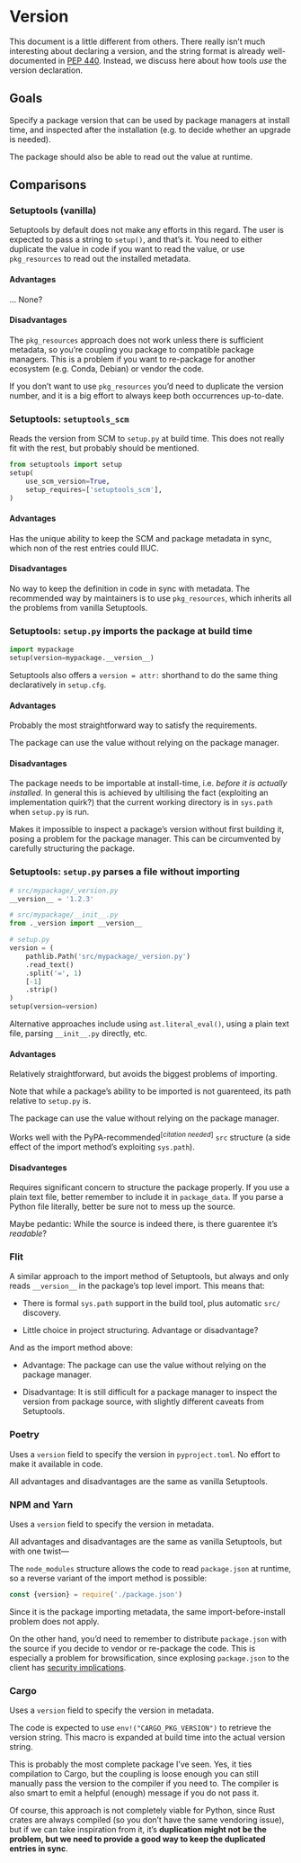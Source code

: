 # Version

This document is a little different from others. There really isn’t much interesting about declaring a version, and the string format is already well-documented in [PEP 440](https://www.python.org/dev/peps/pep-0440/). Instead, we discuss here about how tools *use* the version declaration.

## Goals

Specify a package version that can be used by package managers at install time, and inspected after the installation (e.g. to decide whether an upgrade is needed).

 The package should also be able to read out the value at runtime.

## Comparisons

### Setuptools (vanilla)

Setuptools by default does not make any efforts in this regard. The user is expected to pass a string to `setup()`, and that’s it. You need to either duplicate the value in code if you want to read the value, or use `pkg_resources` to read out the installed metadata.

#### Advantages

… None?

#### Disadvantages

The `pkg_resources` approach does not work unless there is sufficient metadata, so you’re coupling you package to compatible package managers. This is a problem if you want to re-package for another ecosystem (e.g. Conda, Debian) or vendor the code.

If you don’t want to use `pkg_resources` you’d need to duplicate the version number, and it is a big effort to always keep both occurrences up-to-date.

### Setuptools: `setuptools_scm`

Reads the version from SCM to `setup.py` at build time. This does not really fit with the rest, but probably should be mentioned.

```python
from setuptools import setup
setup(
    use_scm_version=True,
    setup_requires=['setuptools_scm'],
)
```

#### Advantages

Has the unique ability to keep the SCM and package metadata in sync, which non of the rest entries could IIUC.

#### Disadvantages

No way to keep the definition in code in sync with metadata. The recommended way by maintainers is to use `pkg_resources`, which inherits all the problems from vanilla Setuptools.

### Setuptools: `setup.py` imports the package at build time

```python
import mypackage
setup(version=mypackage.__version__)
```

Setuptools also offers a `version = attr:` shorthand to do the same thing declaratively in `setup.cfg`.

#### Advantages

Probably the most straightforward way to satisfy the requirements.

The package can use the value without relying on the package manager.

#### Disadvantages

The package needs to be importable at install-time, i.e. *before it is actually installed*. In general this is achieved by ultilising the fact (exploiting an implementation quirk?)  that the current working directory is in `sys.path` when `setup.py` is run.

Makes it impossible to inspect a package’s version without first building it, posing a problem for the package manager. This can be circumvented by carefully structuring the package.

### Setuptools: `setup.py` parses a file without importing

```python
# src/mypackage/_version.py
__version__ = '1.2.3'

# src/mypackage/__init__.py
from ._version import __version__

# setup.py
version = (
    pathlib.Path('src/mypackage/_version.py')
    .read_text()
    .split('=', 1)
    [-1]
    .strip()
)
setup(version=version)
```

Alternative approaches include using `ast.literal_eval()`, using a plain text file, parsing `__init__.py` directly, etc.

#### Advantages

Relatively straightforward, but avoids the biggest problems of importing.

Note that while a package’s ability to be imported is not guarenteed, its path relative to `setup.py` is.

The package can use the value without relying on the package manager.

Works well with the PyPA-recommended<sup>[*citation needed*]</sup> `src` structure (a side effect of the import method’s exploiting `sys.path`).

#### Disadvanteges

Requires significant concern to structure the package properly. If you use a plain text file, better remember to include it in `package_data`. If you parse a Python file literally, better be sure not to mess up the source.

Maybe pedantic: While the source is indeed there, is there guarentee it’s *readable*?

### Flit

A similar approach to the import method of Setuptools, but always and only reads `__version__` in the package’s top level import. This means that:

*  There is formal `sys.path` support in the build tool, plus automatic `src/` discovery.

* Little choice in project structuring. Advantage or disadvantage?

And as the import method above:

* Advantage: The package can use the value without relying on the package manager.

* Disadvantage: It is still difficult for a package manager to inspect the version from package source, with slightly different caveats from Setuptools.

### Poetry

Uses a `version` field to specify the version in `pyproject.toml`. No effort to make it available in code.

All advantages and disadvantages are the same as vanilla Setuptools.

### NPM and Yarn

Uses a `version` field to specify the version in metadata.

All advantages and disadvantages are the same as vanilla Setuptools, but with one twist—

The `node_modules` structure allows the code to read `package.json` at runtime, so a reverse variant of the import method is possible:

```js
const {version} = require('./package.json')
```

Since it is the package importing metadata, the same import-before-install problem does not apply.

On the other hand, you’d need to remember to distribute `package.json` with the source if you decide to vendor or re-package the code. This is especially a problem for browsification, since explosing `package.json` to the client has [security implications](https://stackoverflow.com/a/10855054).

### Cargo

Uses a `version` field to specify the version in metadata.

The code is expected to use `env!("CARGO_PKG_VERSION")` to retrieve the version string. This macro is expanded at build time into the actual version string.

This is probably the most complete package I’ve seen. Yes, it ties compilation to Cargo, but the coupling is loose enough you can still manually pass the version to the compiler if you need to. The compiler is also smart to emit a helpful (enough) message if you do not pass it.

Of course, this approach is not completely viable for Python, since Rust crates are always compiled (so you don’t have the same vendoring issue), but if we can take inspiration from it, it’s **duplication might not be the problem, but we need to provide a good way to keep the duplicated entries in sync**.


